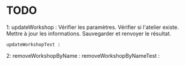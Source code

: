 # TODO

1:
    updateWorkshop : 
            Vérifier les paramètres.
            Vérifier si l'atelier existe.
            Mettre à jour les informations.
            Sauvegarder et renvoyer le résultat.

    updateWorkshopTest :

2: 
    removeWorkshopByName :
    removeWorkshopByNameTest :
    